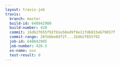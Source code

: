```yaml
---
layout: travis-job
travis:
  branch: master
  build-id: 648842980
  build-number: 420
  commit: 16db2f655f92fb1e58ed9f9e11fd6833e679037f
  commit-range: 28febbe8df2f...16db2f655f92
  job-id: 648842985
  job-number: 420.5
  os-name: osx
  test-result: 0
---
```

